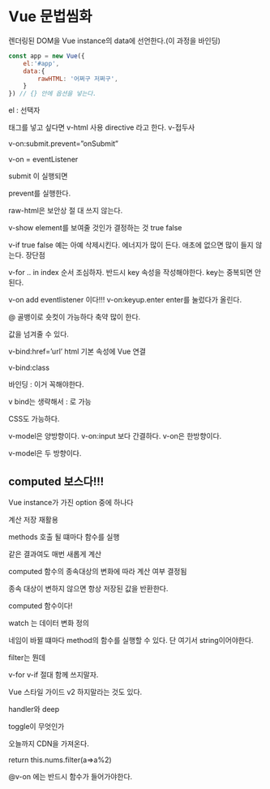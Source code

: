 # Vue 문법씸화

렌더링된 DOM을 Vue instance의 data에 선언한다.(이 과정을 바인딩)

```jsx
const app = new Vue({
	el:'#app',
	data:{
		rawHTML: '어쩌구 저쩌구',
	}
}) // {} 안에 옵션을 넣는다.
```

el : 선택자

태그를 넣고 싶다면 v-html 사용  directive 라고 한다. v-접두사

v-on:submit.prevent=”onSubmit”

v-on = eventListener

submit 이 실행되면

prevent를 실행한다.

raw-html은 보안상 절 대 쓰지 않는다.

v-show element를 보여줄 것인가 결정하는 것  true false

v-if  true false  예는 아예 삭제시킨다. 에너지가 많이 든다. 애초에 없으면 많이 들지 않는다. 장단점

v-for .. in   index 순서 조심하자. 반드시 key 속성을 작성해야한다. key는 중복되면 안된다.

v-on add eventlistener 이다!!!  v-on:keyup.enter enter를 눌렀다가 올린다. 

@ 골뱅이로 숏컷이 가능하다  축약 많이 한다. 

값을 넘겨줄 수 있다. 

v-bind:href=’url’  html 기본 속성에 Vue 연결

v-bind:class

바인딩 :  이거 꼭해야한다.  

v bind는 생략해서 : 로 가능

CSS도 가능하다.

v-model은 양방향이다. v-on:input 보다 간결하다. v-on은 한방향이다.

v-model은 두 방향이다. 

## computed 보스다!!!

Vue instance가 가진 option 중에 하나다

계산 저장 재활용

methods 호출 될 떄마다 함수를 실행

같은 결과여도 매번 새롭게 계산

computed 함수의 종속대상의 변화에 따라 계산 여부 결정됨

종속 대상이 변하지 않으면 항상 저장된 값을 반환한다.

computed 함수이다!

watch 는 데이터 변화 정의

네임이 바뀔 떄마다 method의 함수를 실행할 수 있다. 단 여기서 string이어야한다.

filter는 뭔데

v-for v-if 절대 함께 쓰지말자.

Vue 스타일 가이드  v2  하지말라는 것도 있다.

handler와 deep

toggle이 무엇인가

오늘까지 CDN을 가져온다.

return this.nums.filter(a=>a%2)

@v-on 에는 반드시 함수가 들어가야한다.
